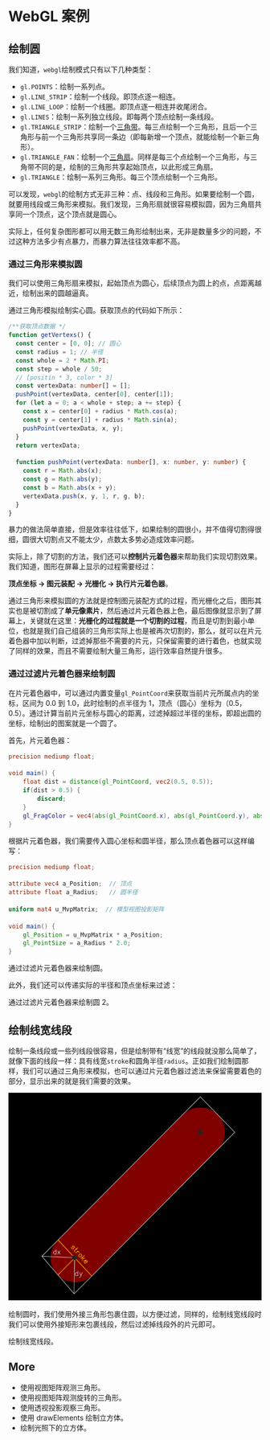 # WebGL 案例

## 绘制圆

我们知道，`webgl`绘制模式只有以下几种类型：

- `gl.POINTS`：绘制一系列点。
- `gl.LINE_STRIP`：绘制一个线段。即顶点逐一相连。
- `gl.LINE_LOOP`：绘制一个线圈。即顶点逐一相连并收尾闭合。
- `gl.LINES`：绘制一系列独立线段。即每两个顶点绘制一条线段。
- `gl.TRIANGLE_STRIP`：绘制一个[三角带](https://en.wikipedia.org/wiki/Triangle_strip)。每三点绘制一个三角形，且后一个三角形与前一个三角形共享同一条边（即每新增一个顶点，就能绘制一个新三角形）。
- `gl.TRIANGLE_FAN`：绘制一个[三角扇](https://en.wikipedia.org/wiki/Triangle_fan)。同样是每三个点绘制一个三角形，与三角带不同的是，绘制的三角形共享起始顶点，以此形成三角扇。
- `gl.TRIANGLE`：绘制一系列三角形。每三个顶点绘制一个三角形。

可以发现，`webgl`的绘制方式无非三种：点、线段和三角形。如果要绘制一个圆，就要用线段或三角形来模拟。我们发现，三角形扇就很容易模拟圆，因为三角扇共享同一个顶点，这个顶点就是圆心。

实际上，任何复杂图形都可以用无数三角形绘制出来，无非是数量多少的问题，不过这种方法多少有点暴力，而暴力算法往往效率都不高。

### 通过三角形来模拟圆

我们可以使用三角形扇来模拟，起始顶点为圆心，后续顶点为圆上的点，点距离越近，绘制出来的圆越逼真。

<span class="example" key="sample_1">通过三角形模拟绘制实心圆</span>。获取顶点的代码如下所示：

```ts
/**获取顶点数据 */
function getVertexs() {
  const center = [0, 0]; // 圆心
  const radius = 1; // 半径
  const whole = 2 * Math.PI;
  const step = whole / 50;
  // [positin * 3, color * 3]
  const vertexData: number[] = [];
  pushPoint(vertexData, center[0], center[1]);
  for (let a = 0; a < whole + step; a += step) {
    const x = center[0] + radius * Math.cos(a);
    const y = center[1] + radius * Math.sin(a);
    pushPoint(vertexData, x, y);
  }
  return vertexData;

  function pushPoint(vertexData: number[], x: number, y: number) {
    const r = Math.abs(x);
    const g = Math.abs(y);
    const b = Math.abs(x + y);
    vertexData.push(x, y, 1, r, g, b);
  }
}
```

暴力的做法简单直接，但是效率往往低下，如果绘制的圆很小，并不值得切割得很细，圆很大切割点又不能太少，点数太多势必造成效率问题。

实际上，除了切割的方法，我们还可以**控制片元着色器**来帮助我们实现切割效果。我们知道，图形在屏幕上显示的过程需要经过：

**顶点坐标 -> 图元装配 -> 光栅化 -> 执行片元着色器**。

通过三角形来模拟圆的方法就是控制图元装配方式的过程，而光栅化之后，图形其实也是被切割成了**单元像素片**，然后通过片元着色器上色，最后图像就显示到了屏幕上，关键就在这里：**光栅化的过程就是一个切割的过程**，而且是切割到最小单位，也就是我们自己组装的三角形实际上也是被再次切割的，那么，就可以在片元着色器中加以判断，过滤掉那些不需要的片元，只保留需要的进行着色，也就实现了同样的效果，而且不需要绘制大量三角形，运行效率自然提升很多。

### 通过过滤片元着色器来绘制圆

在片元着色器中，可以通过内置变量`gl_PointCoord`来获取当前片元所属点内的坐标，区间为 0.0 到 1.0，此时绘制的点半径为 1，顶点（圆心）坐标为（0.5，0.5）。通过计算当前片元坐标与圆心的距离，过滤掉超过半径的坐标，即超出圆的坐标，绘制出的图案就是一个圆了。

首先，片元着色器：

```glsl
precision mediump float;

void main() {
    float dist = distance(gl_PointCoord, vec2(0.5, 0.5));
    if(dist > 0.5) {
        discard;
    }
    gl_FragColor = vec4(abs(gl_PointCoord.x), abs(gl_PointCoord.y), abs(gl_PointCoord.x + gl_PointCoord.y), 1);
}
```

根据片元着色器，我们需要传入圆心坐标和圆半径，那么顶点着色器可以这样编写：

```glsl
precision mediump float;

attribute vec4 a_Position;  // 顶点
attribute float a_Radius;   // 圆半径

uniform mat4 u_MvpMatrix;  // 模型视图投影矩阵

void main() {
    gl_Position = u_MvpMatrix * a_Position;
    gl_PointSize = a_Radius * 2.0;
}
```

<span class="example" key="sample_2">通过过滤片元着色器来绘制圆</span>。

此外，我们还可以传递实际的半径和顶点坐标来过滤：

<span class="example" key="sample_3">通过过滤片元着色器来绘制圆 2</span>。

## 绘制线宽线段

绘制一条线段或一些列线段很容易，但是绘制带有“线宽”的线段就没那么简单了，就像下面的线段一样：具有线宽`stroke`和圆角半径`radius`。正如我们绘制圆那样，我们可以通过三角形来模拟，也可以通过片元着色器过滤法来保留需要着色的部分，显示出来的就是我们需要的效果。

![](./images/Snipaste_2023-02-13_20-13-39.png)

绘制圆时，我们使用外接三角形包裹住圆，以方便过滤，同样的，绘制线宽线段时我们可以使用外接矩形来包裹线段，然后过滤掉线段外的片元即可。

<span class="example" key="sample_4">绘制线宽线段</span>。

## More

- <span class="example" key="sample_5">使用视图矩阵观测三角形</span>。
- <span class="example" key="sample_6">使用视图矩阵观测旋转的三角形</span>。
- <span class="example" key="sample_7">使用透视投影观察三角形</span>。
- <span class="example" key="sample_8">使用 drawElements 绘制立方体</span>。
- <span class="example" key="sample_9">绘制光照下的立方体</span>。
